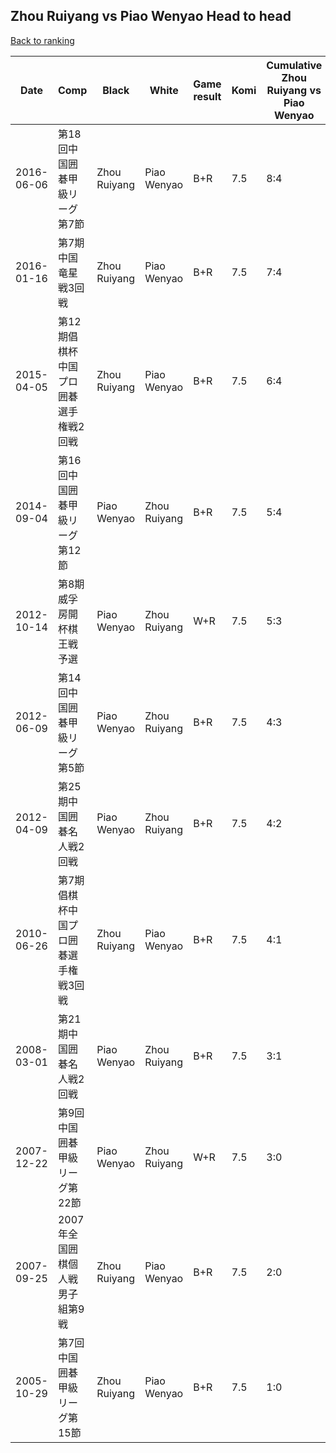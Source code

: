 ## Zhou Ruiyang vs Piao Wenyao Head to head

[Back to ranking](../../index.md)




| **Date** | **Comp** | **Black** | **White** | **Game result** | **Komi** | **Cumulative Zhou Ruiyang vs Piao Wenyao** | **Zhou Ruiyang streak** | **Piao Wenyao streak** | 
| --- | --- | --- | --- | --- | --- | --- | --- | --- |
| 2016-06-06 | 第18回中国囲碁甲級リーグ第7節 | Zhou Ruiyang | Piao Wenyao | B+R | 7.5 | 8:4 | 3 | 0 | 
| 2016-01-16 | 第7期中国竜星戦3回戦 | Zhou Ruiyang | Piao Wenyao | B+R | 7.5 | 7:4 | 2 | 0 | 
| 2015-04-05 | 第12期倡棋杯中国プロ囲碁選手権戦2回戦 | Zhou Ruiyang | Piao Wenyao | B+R | 7.5 | 6:4 | 1 | 0 | 
| 2014-09-04 | 第16回中国囲碁甲級リーグ第12節 | Piao Wenyao | Zhou Ruiyang | B+R | 7.5 | 5:4 | 0 | 1 | 
| 2012-10-14 | 第8期威孚房開杯棋王戦予選 | Piao Wenyao | Zhou Ruiyang | W+R | 7.5 | 5:3 | 1 | 0 | 
| 2012-06-09 | 第14回中国囲碁甲級リーグ第5節 | Piao Wenyao | Zhou Ruiyang | B+R | 7.5 | 4:3 | 0 | 2 | 
| 2012-04-09 | 第25期中国囲碁名人戦2回戦 | Piao Wenyao | Zhou Ruiyang | B+R | 7.5 | 4:2 | 0 | 1 | 
| 2010-06-26 | 第7期倡棋杯中国プロ囲碁選手権戦3回戦 | Zhou Ruiyang | Piao Wenyao | B+R | 7.5 | 4:1 | 1 | 0 | 
| 2008-03-01 | 第21期中国囲碁名人戦2回戦 | Piao Wenyao | Zhou Ruiyang | B+R | 7.5 | 3:1 | 0 | 1 | 
| 2007-12-22 | 第9回中国囲碁甲級リーグ第22節 | Piao Wenyao | Zhou Ruiyang | W+R | 7.5 | 3:0 | 3 | 0 | 
| 2007-09-25 | 2007年全国囲棋個人戦男子組第9戦 | Zhou Ruiyang | Piao Wenyao | B+R | 7.5 | 2:0 | 2 | 0 | 
| 2005-10-29 | 第7回中国囲碁甲級リーグ第15節 | Zhou Ruiyang | Piao Wenyao | B+R | 7.5 | 1:0 | 1 | 0 |





